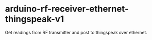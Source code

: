 # arduino-rf-receiver-ethernet-thingspeak-v1
Get readings from RF transmitter and post to thingspeak over ethernet. 
